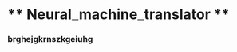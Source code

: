 #                                                               ** Neural_machine_translator **

### brghejgkrnszkgeiuhg


